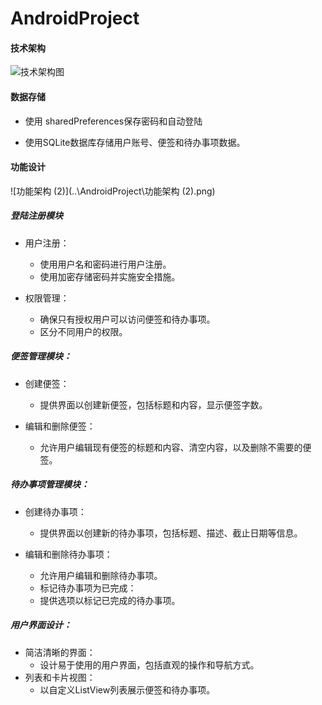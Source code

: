 # AndroidProject
#### **技术架构**

 ![技术架构图](..\技术架构图.png)

#### 数据存储

- 使用 sharedPreferences保存密码和自动登陆

- 使用SQLite数据库存储用户账号、便签和待办事项数据。

#### **功能设计**

 ![功能架构 (2)](..\AndroidProject\功能架构 (2).png)

##### 登陆注册模块

- 用户注册：
  -  使用用户名和密码进行用户注册。
  - 使用加密存储密码并实施安全措施。

- 权限管理：
  - 确保只有授权用户可以访问便签和待办事项。
  - 区分不同用户的权限。

##### 便签管理模块：

- 创建便签：
  - 提供界面以创建新便签，包括标题和内容，显示便签字数。

- 编辑和删除便签：
  - 允许用户编辑现有便签的标题和内容、清空内容，以及删除不需要的便签。

 

#####  待办事项管理模块：

- 创建待办事项：
  - 提供界面以创建新的待办事项，包括标题、描述、截止日期等信息。

- 编辑和删除待办事项：
  - 允许用户编辑和删除待办事项。
  - 标记待办事项为已完成：
  - 提供选项以标记已完成的待办事项。

##### 用户界面设计：

- 简洁清晰的界面：
  - 设计易于使用的用户界面，包括直观的操作和导航方式。
- 列表和卡片视图：
  -  以自定义ListView列表展示便签和待办事项。
